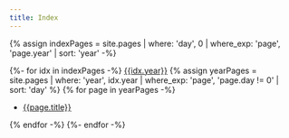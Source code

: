 ```yaml
---
title: Index
---
```


{% assign indexPages = site.pages | where: 'day', 0 | where_exp: 'page', 'page.year' | sort: 'year' -%}

{%- for idx in indexPages -%}
[{{idx.year}}]({{site.baseurl}}{{idx.url}})
{% assign yearPages = site.pages | where: 'year', idx.year | where_exp: 'page', 'page.day != 0' | sort: 'day' %}
{% for page in yearPages -%}
* [{{page.title}}]({{site.baseurl}}{{page.url}})

{% endfor -%}
{%- endfor -%}
